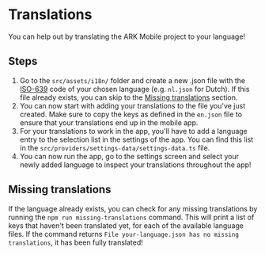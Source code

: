 # Translations

You can help out by translating the ARK Mobile project to your language!

## Steps

1. Go to the `src/assets/i18n/` folder and create a new .json file with the [ISO-639](https://en.wikipedia.org/wiki/List_of_ISO_639-1_codes) code of your chosen language (e.g. `nl.json` for Dutch). If this file already exists, you can skip to the [Missing translations](#missing-translations) section.
2. You can now start with adding your translations to the file you've just created. Make sure to copy the keys as defined in the `en.json` file to ensure that your translations end up in the mobile app.
3. For your translations to work in the app, you'll have to add a language entry to the selection list in the settings of the app. You can find this list in the `src/providers/settings-data/settings-data.ts` file.
4. You can now run the app, go to the settings screen and select your newly added language to inspect your translations throughout the app!

## Missing translations

If the language already exists, you can check for any missing translations by running the `npm run missing-translations` command. This will print a list of keys that haven't been translated yet, for each of the available language files. If the command returns `File your-language.json has no missing translations`, it has been fully translated!
